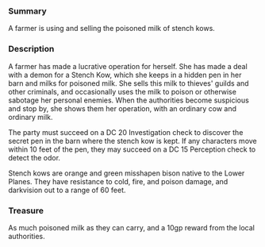 ### Summary

A farmer is using and selling the poisoned milk of stench kows.

### Description

A farmer has made a lucrative operation for herself. She has made a deal with a demon for a Stench Kow, which she keeps in a hidden pen in her barn and milks for poisoned milk. She sells this milk to thieves' guilds and other criminals, and occasionally uses the milk to poison or otherwise sabotage her personal enemies. When the authorities become suspicious and stop by, she shows them her operation, with an ordinary cow and ordinary milk.

The party must succeed on a DC 20 Investigation check to discover the secret pen in the barn where the stench kow is kept. If any characters move within 10 feet of the pen, they may succeed on a DC 15 Perception check to detect the odor.

Stench kows are orange and green misshapen bison native to the Lower Planes. They have resistance to cold, fire, and poison damage, and darkvision out to a range of 60 feet.

### Treasure

As much poisoned milk as they can carry, and a 10gp reward from the local authorities.
